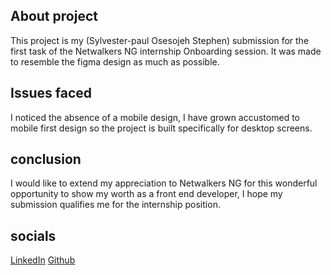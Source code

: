 ## About project

This project is my (Sylvester-paul Osesojeh Stephen) submission for the first task of the Netwalkers NG internship Onboarding session. It was made to resemble the figma design as much as possible.

## Issues faced

I noticed the absence of a mobile design, I have grown accustomed to mobile first design so the project is built specifically for desktop screens.

## conclusion

I would like to extend my appreciation to Netwalkers NG for this wonderful opportunity to show my worth as a front end developer, I hope my submission qualifies me for the internship position.

## socials

[LinkedIn](https://www.linkedin.com/in/stephen-paul-2bb872286/)
[Github](https://github.com/webdev-steve01)
